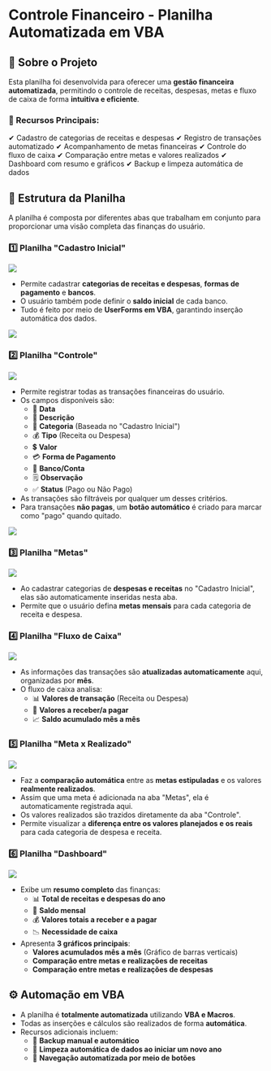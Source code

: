 # Controle Financeiro - Planilha Automatizada em VBA

## 📌 Sobre o Projeto
Esta planilha foi desenvolvida para oferecer uma **gestão financeira automatizada**, permitindo o controle de receitas, despesas, metas e fluxo de caixa de forma **intuitiva e eficiente**.

### 🔹 Recursos Principais:
✔ Cadastro de categorias de receitas e despesas
✔ Registro de transações automatizado
✔ Acompanhamento de metas financeiras
✔ Controle do fluxo de caixa
✔ Comparação entre metas e valores realizados
✔ Dashboard com resumo e gráficos
✔ Backup e limpeza automática de dados

## 📂 Estrutura da Planilha
A planilha é composta por diferentes abas que trabalham em conjunto para proporcionar uma visão completa das finanças do usuário.

### **1️⃣ Planilha "Cadastro Inicial"**
![](imagens/cadastro_inicial.png)
- Permite cadastrar **categorias de receitas e despesas**, **formas de pagamento** e **bancos**.
- O usuário também pode definir o **saldo inicial** de cada banco.
- Tudo é feito por meio de **UserForms em VBA**, garantindo inserção automática dos dados.

![](imagens/exemplo_userform1.png)

### **2️⃣ Planilha "Controle"**
![](imagens/planilha_transacao.png)
- Permite registrar todas as transações financeiras do usuário.
- Os campos disponíveis são:
  - 📅 **Data**
  - 📝 **Descrição**
  - 📂 **Categoria** (Baseada no "Cadastro Inicial")
  - 💰 **Tipo** (Receita ou Despesa)
  - 💲 **Valor**
  - 💳 **Forma de Pagamento**
  - 🏦 **Banco/Conta**
  - 🗒️ **Observação**
  - ✅ **Status** (Pago ou Não Pago)
- As transações são filtráveis por qualquer um desses critérios.
- Para transações **não pagas**, um **botão automático** é criado para marcar como "pago" quando quitado.

![](imagens/exemplo_userformTransacao.png)

### **3️⃣ Planilha "Metas"**
![](imagens/planilha_metas.png)
- Ao cadastrar categorias de **despesas e receitas** no "Cadastro Inicial", elas são automaticamente inseridas nesta aba.
- Permite que o usuário defina **metas mensais** para cada categoria de receita e despesa.

### **4️⃣ Planilha "Fluxo de Caixa"**
![](imagens/planilha_fluxo.png)
- As informações das transações são **atualizadas automaticamente** aqui, organizadas por **mês**.
- O fluxo de caixa analisa:
  - 📊 **Valores de transação** (Receita ou Despesa)
  - 🏦 **Valores a receber/a pagar**
  - 📈 **Saldo acumulado mês a mês**

### **5️⃣ Planilha "Meta x Realizado"**
![](imagens/planilha_metaxrealizado.png)
- Faz a **comparação automática** entre as **metas estipuladas** e os valores **realmente realizados**.
- Assim que uma meta é adicionada na aba "Metas", ela é automaticamente registrada aqui.
- Os valores realizados são trazidos diretamente da aba "Controle".
- Permite visualizar a **diferença entre os valores planejados e os reais** para cada categoria de despesa e receita.

### **6️⃣ Planilha "Dashboard"**
![](imagens/planilha_dashboard.png)
- Exibe um **resumo completo** das finanças:
  - 📊 **Total de receitas e despesas do ano**
  - 📆 **Saldo mensal**
  - 💰 **Valores totais a receber e a pagar**
  - 📉 **Necessidade de caixa**
- Apresenta **3 gráficos principais**:
  - **Valores acumulados mês a mês** (Gráfico de barras verticais)
  - **Comparação entre metas e realizações de receitas**
  - **Comparação entre metas e realizações de despesas**

## ⚙️ Automação em VBA
- A planilha é **totalmente automatizada** utilizando **VBA e Macros**.
- Todas as inserções e cálculos são realizados de forma **automática**.
- Recursos adicionais incluem:
  - 🔄 **Backup manual e automático**
  - 🧹 **Limpeza automática de dados ao iniciar um novo ano**
  - 🧭 **Navegação automatizada por meio de botões**
